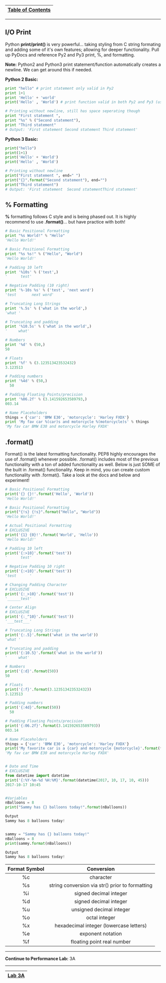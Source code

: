 |[Table of Contents](/00-Table-of-Contents.md)|
|---|

---

## I/O Print

Python **print/print\(\)** is very powerful... taking styling from C string formating and adding some of it's own features; allowing for deeper functionality. Pull up PyDocs and reference Py2 and Py3 print, %, and formatting.

**Note:** Python2 and Python3 print statement/function automatically creates a newline. We can get around this if needed.

**Python 2 Basic:**

```python
print "hello" # print statement only valid in Py2
print 1+1
print 'Hello' + 'world'
print('Hello' , 'World') # print function valid in both Py2 and Py3 (use this)

# Printing without newline, still has space seperating though
print "First statement ",
print "%s" % ("Second statement"),
print "Third statement"
# Output: 'First statement Second statement Third statement'
```

**Python 3 Basic:**

```python
print("hello")
print(1+1)
print('Hello' + 'World')
print('Hello' , 'World')

# Printing without newline
print("First statement ", end=" ")
print("{}".format("Second statement"), end="")
print("Third statement")
# Output: 'First statement  Second statementThird statement'
```

## % Formatting

**%** formatting follows C style and is being phased out. It is highly recommend to use **.format\(\)**… but have practice with both!

```python
​# Basic Positional Formatting
print "%s World!" % "Hello"
'Hello World!'

# Basic Positional Formatting
print "%s %s!" % ("Hello", "World")
'Hello World!'

# Padding 10 left
print '%10s' % ('test',)
'      test'

# Negative Padding (10 right)
print '%-10s %s' % ('test', 'next word')
'test       next word'

# Truncating Long Strings
print '%.5s' % ('what in the world',)
'what '

# Truncating and padding
print '%10.5s' % ('what in the world',)
'     what'

# Numbers
print '%d' % (50,)
50

# Floats
print '%f' % (3.123513423532432)
3.123513

# Padding numbers
print '%4d' % (50,)
  50

# Padding Floating Points/precision
print '%06.2f' % (3.141592653589793,)
003.14

# Name Placeholders
things = {'car': 'BMW E30', 'motorcycle': 'Harley FXDX'}
print 'My fav car %(car)s and motorcycle %(motorcycle)s' % things
'My fav car BMW E30 and motorcycle Harley FXDX'
```

## .format\(\)

Format\(\) is the latest formatting functionality. PEP8 highly encourages the use of .format\(\) whenever possible. .format\(\) includes most of the previous functionality with a ton of added functionality as well. Below is just SOME of the built in .format\(\) functionality. Keep in mind, you can create custom functionality with .format\(\). Take a look at the docs and below and experiment!

```python
​# Basic Positional Formatting
print('{} {}!'.format('Hello', 'World'))
'Hello World!'

# Basic Positional Formatting
print("{!s} {!s}".format("Hello", "World"))
'Hello World!'

# Actual Positional Formatting
# EXCLUSIVE
print('{1} {0}!'.format('World', 'Hello'))
'Hello World!'

# Padding 10 left
print('{:>10}'.format('test'))
'      test'

# Negative Padding 10 right
print('{:<10}'.format('test'))
'test      '

# Changing Padding Character
# EXCLUSIVE
print('{:_>10}'.format('test'))
'______test'

# Center Align
# EXCLUSIVE
print('{:_^10}'.format('test'))
'___test___'

# Truncating Long Strings
print('{:.5}'.format('what in the world'))
'what '

# Truncating and padding
print('{:10.5}'.format('what in the world'))
'     what'

# Numbers
print('{:d}'.format(50))
50

# Floats
print('{:f}'.format(3.123513423532432))
3.123513

# Padding numbers
print('{:4d}'.format(50))
  50

# Padding Floating Points/precision
print('{:06.2f}'.format(3.141592653589793))
003.14

# Name Placeholders
things = {'car': 'BMW E30', 'motorcycle': 'Harley FXDX'}
print('My favorite car is a {car} and motorcycle {motorcycle}'.format(**things))
'My fav car BMW E30 and motorcycle Harley FXDX'


# Date and Time
# EXCLUSIVE
from datetime import datetime
print('{:%Y-%m-%d %H:%M}'.format(datetime(2017, 10, 17, 10, 45)))
2017-10-17 10:45


#Variables
nBalloons = 8
print("Sammy has {} balloons today!".format(nBalloons))

Output
Sammy has 8 balloons today!


sammy = "Sammy has {} balloons today!"
nBalloons = 8
print(sammy.format(nBalloons))

Output
Sammy has 8 balloons today!
```

| Format Symbol | Conversion |
| :---: | :---: |
| %c | character |
| %s | string conversion via str\(\) prior to formatting |
| %i | signed decimal integer |
| %d | signed decimal integer |
| %u | unsigned decimal integer |
| %o | octal integer |
| %x | hexadecimal integer \(lowercase letters\) |
| %e | exponent notation |
| %f | floating point real number |  

---

**Continue to Performance Lab:** 3A  

---

|[Lab 3A](/03_Flow_Control/lab3a.md)|
|---|

